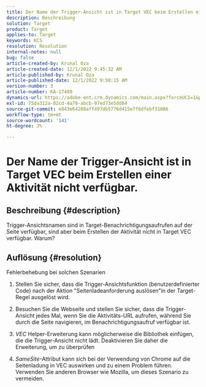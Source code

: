 ```yaml
---
title: Der Name der Trigger-Ansicht ist in Target VEC beim Erstellen einer Aktivität nicht verfügbar.
description: Beschreibung
solution: Target
product: Target
applies-to: Target
keywords: KCS
resolution: Resolution
internal-notes: null
bug: false
article-created-by: Krunal Oza
article-created-date: 12/1/2022 9:45:32 AM
article-published-by: Krunal Oza
article-published-date: 12/1/2022 9:50:15 AM
version-number: 3
article-number: KA-17409
dynamics-url: https://adobe-ent.crm.dynamics.com/main.aspx?forceUCI=1&pagetype=entityrecord&etn=knowledgearticle&id=71b194e2-5c71-ed11-9561-6045bd006a22
exl-id: 75da312a-02cd-4a79-abcb-97ed73e5dd84
source-git-commit: e843e64208aff497db5776d415e7f6dfebf31086
workflow-type: tm+mt
source-wordcount: '141'
ht-degree: 3%

---
```


# Der Name der Trigger-Ansicht ist in Target VEC beim Erstellen einer Aktivität nicht verfügbar.

## Beschreibung {#description}


Trigger-Ansichtsnamen sind in Target-Benachrichtigungsaufrufen auf der Seite verfügbar, sind aber beim Erstellen der Aktivität nicht in Target VEC verfügbar. Warum?


## Auflösung {#resolution}


Fehlerbehebung bei solchen Szenarien

1. Stellen Sie sicher, dass die Trigger-Ansichtsfunktion (benutzerdefinierter Code) nach der Aktion &quot;Seitenladeanforderung auslösen&quot;in der Target-Regel ausgelöst wird.

2. Besuchen Sie die Webseite und stellen Sie sicher, dass die Trigger-Ansicht jedes Mal, wenn Sie die Aktivitäts-URL aufrufen, während Sie durch die Seite navigieren, im Benachrichtigungsaufruf verfügbar ist.

3. *VEC* Helper-Erweiterung kann möglicherweise die Bibliothek einfügen, die die Trigger-Ansicht nicht lädt. Deaktivieren Sie daher die Erweiterung, um zu überprüfen

4. *SameSite*-Attribut kann sich bei der Verwendung von Chrome auf die Seitenladung in VEC auswirken und zu einem Problem führen. Verwenden Sie anderen Browser wie Mozilla, um dieses Szenario zu vermeiden.
